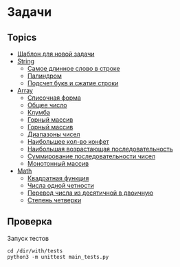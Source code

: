 # Задачи
## Topics

* [Шаблон для новой задачи](template)
* [String](String)
    * [Самое длинное слово в строке](String/1)
    * [Палиндром](String/2)
    * [Подсчет букв и сжатие строки](String/3)
* [Array](Array)
    * [Списочная форма](Array/1)
    * [Общее число](Array/2)
    * [Клумба](Array/3)
    * [Горный массив](Array/4)
    * [Горный массив](Array/4)
    * [Диапазоны чисел](Array/5)
    * [Наибольшее кол-во конфет](Array/6)
    * [Наибольшая возрастающая последовательность](Array/7)
    * [Суммирование последовательности чисел](Array/8)
    * [Монотонный массив](Array/9)
* [Math](Math) 
    * [Квадратная функция](Math/1)
    * [Числа одной четности](Math/2)
    * [Перевод числа из десятичной в двоичную](Math/3)
    * [Степень четверки](Math/4)

## Проверка

Запуск тестов

```
cd /dir/with/tests
python3 -m unittest main_tests.py
```